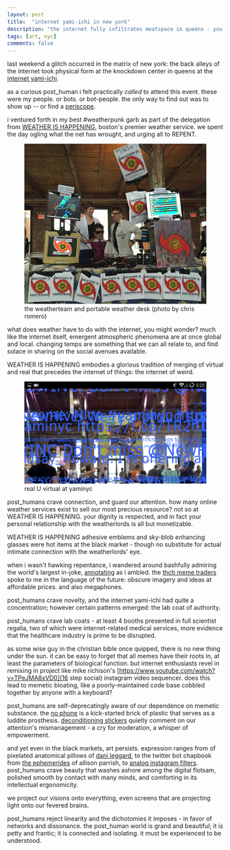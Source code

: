 ```yaml
---
layout: post
title:  "internet yami-ichi in new york"
description: "the internet fully infiltrates meatspace in queens - you'll never guess what happens next"
tags: [art, nyc]
comments: false
---
```


last weekend a glitch occurred in the matrix of new york: the back alleys of the internet took physical form at the knockdown center in queens at the [internet yami-ichi](http://yami-ichi.biz/nyc/).

as a curious post_human i felt practically *called* to attend this event. these were my people. or bots. or bot-people. the only way to find out was to show up -- or find a [periscope](https://www.periscope.tv/). 

i ventured forth in my best #weatherpunk garb as part of the delegation from [WEATHER IS HAPPENING](http://weatherishappening.com/), boston's premier weather service. we spent the day ogling what the net has wrought, and urging all to REPENT. 

<figure>
	<img src="/images/posts/weatherteam_yaminyc.jpg" alt="">
	<figcaption>the weatherteam and portable weather desk (photo by chris romero)</figcaption>
</figure>


what does weather have to do with the internet, you might wonder? much like the internet itself, emergent atmospheric phenomena are at once global and local. changing temps are something that we can all relate to, and find solace in sharing on the social avenues available. 

WEATHER IS HAPPENING embodies a glorious tradition of merging of virtual and real that precedes the internet of things: the internet of weird. 

<figure>
	<img src="/images/posts/annotatar_yaminyc_20150912_4.png" alt="">
	<figcaption>real U virtual at yaminyc</figcaption>
</figure>

post_humans crave connection, and guard our attention. how many online weather services exist to sell our most precious resource? not so at WEATHER IS HAPPENING. your dignity is respected, and in fact your personal relationship with the weatherlords is all but monetizable. 

WEATHER IS HAPPENING adhesive emblems and sky-blob enhancing glasses were hot items at the black market - though no substitute for actual intimate connection with the weatherlords' eye. 

when i wasn't hawking repentance, i wandered around bashfully admiring the world's largest in-joke, [annotating](http://arebe.github.io/annotatar/2015/09/14/week3a/) as i ambled. the [thch meme traders](http://twinhead.org/iyithch2033/) spoke to me in the language of the future: obscure imagery and ideas at affordable prices. and also megaphones.

post_humans crave novelty, and the internet yami-ichi had quite a concentration; however certain patterns emerged: the lab coat of authority.

post_humans crave lab coats - at least 4 booths presented in full scientist regalia, two of which were internet-related medical services, more evidence that the healthcare industry is prime to be disrupted.

as some wise guy in the christian bible once quipped, there is no new thing under the sun. it can be easy to forget that all memes have their roots in, at least the parameters of biological function. but internet enthusiasts revel in remixing in project like mike richison's [https://www.youtube.com/watch?v=TPeJMA8xVD0](16 step social) instagram video sequencer. does this lead to memetic bloating, like a poorly-maintained code base cobbled together by anyone with a keyboard? 

post_humans are self-deprecatingly aware of our dependence on memetic substance. the [no phone](https://www.kickstarter.com/projects/nophone-usa/the-new-and-unimproved-nophone) is a kick-started brick of plastic that serves as a luddite prosthesis. [deconditioning stickers](http://www.decostick.cc/) quietly comment on our attention's mismanagement - a cry for moderation, a whisper of empowerment.

and yet even in the black markets, art persists. expression ranges from of pixelated anatomical pillows of [dani leggard](http://www.thedis4design.tumblr.com/), to the twitter bot chapbook from [the ephemerides](https://twitter.com/the_ephemerides) of allison parrish, to [analog instagram filters](http://nycityofmike.blogspot.com/). post_humans crave beauty that washes ashore among the digital flotsam, polished smooth by contact with many minds, and comforting in its intellectual ergonomicity. 

we project our visions onto everything, even screens that are projecting light onto our fevered brains.

post_humans reject linearity and the dichotomies it imposes - in favor of networks and dissonance. the post_human world is grand and beautiful; it is petty and frantic; it is connected and isolating. it must be experienced to be understood.